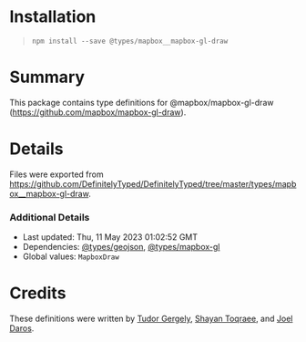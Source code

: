 # Installation
> `npm install --save @types/mapbox__mapbox-gl-draw`

# Summary
This package contains type definitions for @mapbox/mapbox-gl-draw (https://github.com/mapbox/mapbox-gl-draw).

# Details
Files were exported from https://github.com/DefinitelyTyped/DefinitelyTyped/tree/master/types/mapbox__mapbox-gl-draw.

### Additional Details
 * Last updated: Thu, 11 May 2023 01:02:52 GMT
 * Dependencies: [@types/geojson](https://npmjs.com/package/@types/geojson), [@types/mapbox-gl](https://npmjs.com/package/@types/mapbox-gl)
 * Global values: `MapboxDraw`

# Credits
These definitions were written by [Tudor Gergely](https://github.com/tudorgergely), [Shayan Toqraee](https://github.com/Shayan-To), and [Joel Daros](https://github.com/joel-daros).
